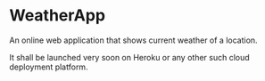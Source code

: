# WeatherApp
An online web application that shows current weather of a location.

It shall be launched very soon on Heroku or any other such cloud deployment platform.
